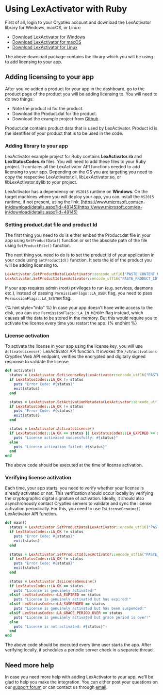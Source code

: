 # Using LexActivator with Ruby

First of all, login to your Cryptlex account and download the LexActivator library for Windows, macOS, or Linux:

* ​[Download LexActivator for Windows](https://app.cryptlex.com/downloads)​
* ​[Download LexActivator for macOS](https://app.cryptlex.com/downloads)
* ​[Download LexActivator for Linux](https://app.cryptlex.com/downloads)​

The above download package contains the library which you will be using to add licensing to your app.

## Adding licensing to your app <a id="adding-licensing-to-your-app"></a>

After you've added a product for your app in the dashboard, go to the product page of the product you will be adding licensing to. You will need to do two things:

* Note the product id for the product.
* Download the Product.dat for the product.
* Download the example project from [Github](https://github.com/cryptlex/lexactivator-ruby).

Product.dat contains product data that is used by LexActivator. Product id is the identifier of your product that is to be used in the code.

### Adding library to your app <a id="adding-library-to-your-app"></a>

LexActivator example project for Ruby contains **LexActivator.rb** and **LexStatusCodes.rb** files. You will need to add these files to your Ruby project. It contains all the LexActivator API functions needed to add licensing to your app. Depending on the OS you are targeting you need to copy the respective LexActivator.dll, libLexActivator.so, or libLexActivator.dylib to your project.

LexActivator has a dependency on `VS2015` runtime on **Windows**. On the target machines where you will deploy your app, you can install the `VS2015` runtime, if not present, using the link: [https://www.microsoft.com/en-in/download/details.aspx?id=48145](https://www.microsoft.com/en-in/download/details.aspx?id=48145)

### Setting product.dat file and product Id <a id="setting-product.dat-file-and-product-id"></a>

The first thing you need to do is either embed the Product.dat file in your app using `SetProductData()` function or set the absolute path of the file using `SetProductFile()` function.

The next thing you need to do is to set the product id of your application in your code using `SetProductId()` function. It sets the id of the product you will be adding licensing to.

```ruby
LexActivator.SetProductData(LexActivator::encode_utf16("PASTE_CONTENT_OF_PRODUCT.DAT_FILE"));
LexActivator.SetProductId(LexActivator::encode_utf16("PASTE_PRODUCT_ID"), LexActivator::PermissionFlags::LA_USER);
```

If your app requires admin \(root\) privileges to run \(e.g. services, daemons etc.\), instead of passing   `PermissionFlags::LA_USER` flag, you need to pass `PermissionFlags::LA_SYSTEM` flag.

{% hint style="info" %}
In case your app doesn't have write access to the disk, you can use `PermissionFlags::LA_IN_MEMORY` flag instead, which causes all the data to be stored in the memory. But this would require you to activate the license every time you restart the app.
{% endhint %}

### License activation <a id="license-activation"></a>

To activate the license in your app using the license key, you will use `ActivateLicense()` LexActivator API function. It invokes the `/v3/activations` Cryptlex Web API endpoint, verifies the encrypted and digitally signed response to validate the license.

```ruby
def activate()
  status = LexActivator.SetLicenseKey(LexActivator::encode_utf16("PASTE_LICENSE_KEY"))
  if LexStatusCodes::LA_OK != status
    puts "Error Code: #{status}"
    exit(status)
  end

  status = LexActivator.SetActivationMetadata(LexActivator::encode_utf16("key1"), LexActivator::encode_utf16("value1"))
  if LexStatusCodes::LA_OK != status
    puts "Error Code: #{status}"
    exit(status)
  end

  status = LexActivator.ActivateLicense()
  if LexStatusCodes::LA_OK == status || LexStatusCodes::LA_EXPIRED == status || LexStatusCodes::LA_SUSPENDED == status
    puts "License activated successfully: #{status}"
  else
    puts "License activation failed: #{status}"
  end
end
```

The above code should be executed at the time of license activation.

### Verifying license activation <a id="verifying-license-activation"></a>

Each time, your app starts, you need to verify whether your license is already activated or not. This verification should occur locally by verifying the cryptographic digital signature of activation. Ideally, it should also asynchronously contact Cryptlex servers to validate and sync the license activation periodically. For this, you need to use `IsLicenseGenuine()` LexActivator API function.

```ruby
def main()
  status = LexActivator.SetProductData(LexActivator::encode_utf16("PASTE_CONTENT_OF_PRODUCT.DAT_FILE"))
  if LexStatusCodes::LA_OK != status
    puts "Error Code: #{status}"
    exit(status)
  end
  
  status = LexActivator.SetProductId(LexActivator::encode_utf16("PASTE_PRODUCT_ID"), LexActivator::PermissionFlags::LA_USER)
  if LexStatusCodes::LA_OK != status
    puts "Error Code: #{status}"
    exit(status)
  end
  
  status = LexActivator.IsLicenseGenuine()
  if LexStatusCodes::LA_OK == status
    puts "License is genuinely activated!"
  elsif LexStatusCodes::LA_EXPIRED == status
    puts "License is genuinely activated but has expired!"
  elsif LexStatusCodes::LA_SUSPENDED == status
    puts "License is genuinely activated but has been suspended!"
  elsif LexStatusCodes::LA_GRACE_PERIOD_OVER == status
    puts "License is genuinely activated but grace period is over!"
  else
    puts "License is not activated: #{status}";
  end
end
```

The above code should be executed every time user starts the app. After verifying locally, it schedules a periodic server check in a separate thread.

## Need more help <a id="need-more-help"></a>

In case you need more help with adding LexActivator to your app, we'll be glad to help you make the integration. You can either post your questions on our [support forum](https://forums.cryptlex.com) or can contact us through [email](mailto:support@cryptlex.com?Subject=Using%20LexActivator).


